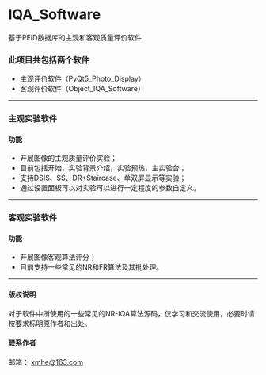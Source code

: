 # IQA_Software
基于PEID数据库的主观和客观质量评价软件  
  
### 此项目共包括两个软件  
* 主观评价软件（PyQt5_Photo_Display）  
* 客观评价软件（Object_IQA_Software）  
----------------------------------------------
### 主观实验软件  
  
#### 功能  
* 开展图像的主观质量评价实验；
* 目前包括开始，实验背景介绍，实验预热，主实验台；
* 支持DSIS、SS、DR+Staircase、单双屏显示等实验；
* 通过设置面板可以对实验可以进行一定程度的参数自定义。  

----------------------------------------------  
### 客观实验软件  
  
#### 功能  
* 开展图像客观算法评分；
* 目前支持一些常见的NR和FR算法及其批处理。  

---------------------------------------------- 
#### 版权说明  

对于软件中所使用的一些常见的NR-IQA算法源码，仅学习和交流使用，必要时请按要求标明原作者和出处。

#### 联系作者  
邮箱： xmhe@163.com
